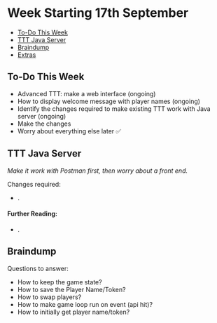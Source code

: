 # Week Starting 17th September

- [To-Do This Week](#to-do-this-week)
- [TTT Java Server](#ttt-java-server)
- [Braindump](#braindump)
- [Extras](#extras)

## To-Do This Week
- Advanced TTT: make a web interface (ongoing)
- How to display welcome message with player names (ongoing)
- Identify the changes required to make existing TTT work with Java server (ongoing)
- Make the changes
- Worry about everything else later ✅

## TTT Java Server
_Make it work with Postman first, then worry about a front end._

Changes required: 
- .

#### Further Reading:
- .

## Braindump
Questions to answer:
- How to keep the game state?
- How to save the Player Name/Token?
- How to swap players?
- How to make game loop run on event (api hit)?
- How to initially get player name/token?

